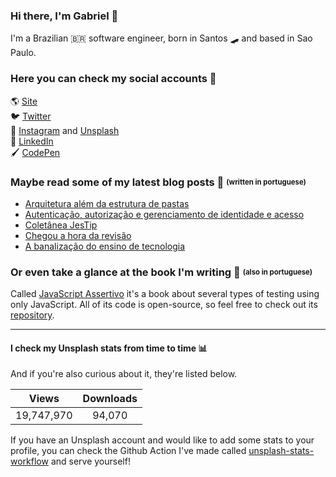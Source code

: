 ### Hi there, I'm Gabriel 👋
I'm a Brazilian 🇧🇷 software engineer, born in Santos 🛹 and based in Sao Paulo.

### Here you can check my social accounts 👤
🌎 [Site](http://gabrieluizramos.com.br/) <br>
🐦 [Twitter](https://twitter.com/gabrieluizramos) <br>
📸 [Instagram](https://www.instagram.com/gabrieluizramos/) and [Unsplash](https://unsplash.com/@gabrieluizramos) <br>
💼 [LinkedIn](https://www.linkedin.com/in/gabrieluizramos/) <br>
🖌 [CodePen](https://codepen.io/gabrieluizramos/) <br>

### Maybe read some of my latest blog posts 📰 <sub><sup>(written in portuguese)</sup></sub>
<!-- BLOG:START -->
- [Arquitetura além da estrutura de pastas](https://gabrieluizramos.com.br/arquitetura-alem-da-estrutura-de-pastas)
- [Autenticação, autorização e gerenciamento de identidade e acesso](https://gabrieluizramos.com.br/autenticacao-autorizacao-e-gerenciamento-de-identidade-e-acesso)
- [Coletânea JesTip](https://gabrieluizramos.com.br/coletanea-jestip)
- [Chegou a hora da revisão](https://gabrieluizramos.com.br/chegou-a-hora-da-revisao)
- [A banalização do ensino de tecnologia](https://gabrieluizramos.com.br/a-banalizacao-do-ensino-de-tecnologia)
<!-- BLOG:END -->

### Or even take a glance at the book I'm writing 📖 <sub><sup>(also in portuguese)</sup></sub>
Called [JavaScript Assertivo](http://javascriptassertivo.com.br/) it's a book about several types of testing using only JavaScript. All of its code is open-source, so feel free to check out its [repository](https://github.com/gabrieluizramos/javascriptassertivo.com.br).

---

#### I check my Unsplash stats from time to time 📊
And if you're also curious about it, they're listed below.
<!-- UNSPLASH-STATS:START -->
| **Views**         | **Downloads**        |
|:-----------------:|:--------------------:|
|19,747,970   | 94,070 |
<!-- UNSPLASH-STATS:END -->

If you have an Unsplash account and would like to add some stats to your profile, you can check the Github Action I've made called [unsplash-stats-workflow](https://github.com/gabrieluizramos/unsplash-stats-workflow) and serve yourself!